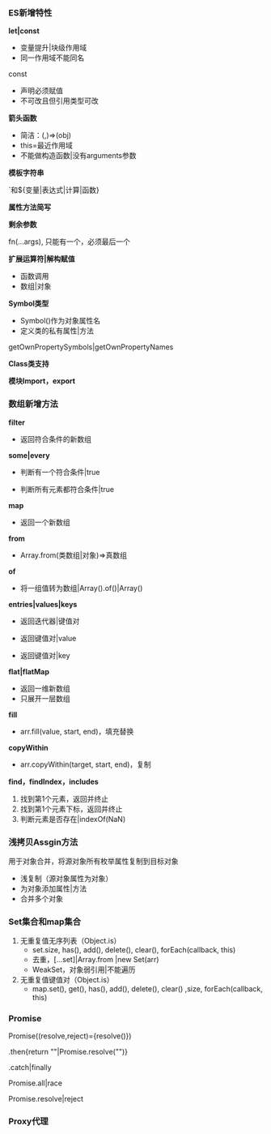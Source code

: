 ### ES新增特性

**let|const**

- 变量提升|块级作用域
- 同一作用域不能同名

const

- 声明必须赋值
- 不可改且但引用类型可改

**箭头函数**

- 简洁：(,)=>(obj)
- this=最近作用域
- 不能做构造函数|没有arguments参数

**模板字符串**

`和${变量|表达式|计算|函数}

**属性方法简写**

**剩余参数**

fn(...args), 只能有一个，必须最后一个

**扩展运算符|解构赋值**

- 函数调用
- 数组|对象

**Symbol类型**

- Symbol()作为对象属性名
- 定义类的私有属性|方法

getOwnPropertySymbols|getOwnPropertyNames

**Class类支持**

**模块Import，export**

### 数组新增方法

**filter**

- 返回符合条件的新数组

**some|every**

- 判断有一个符合条件|true

- 判断所有元素都符合条件|true

**map**

- 返回一个新数组

**from**

- Array.from(类数组|对象)=>真数组

**of**

- 将一组值转为数组|Array().of()|Array()

**entries|values|keys**

- 返回迭代器|键值对

- 返回键值对|value

- 返回键值对|key

**flat|flatMap**

- 返回一维新数组
- 只展开一层数组

**fill**

- arr.fill(value, start, end)，填充替换

**copyWithin**

- arr.copyWithin(target, start, end)，复制

**find，findIndex，includes**

1. 找到第1个元素，返回并终止
2. 找到第1个元素下标，返回并终止
3. 判断元素是否存在|indexOf(NaN)

### 浅拷贝Assgin方法

用于对象合并，将源对象所有枚举属性复制到目标对象

- 浅复制（源对象属性为对象）
- 为对象添加属性|方法
- 合并多个对象

### Set集合和map集合

1. 无重复值无序列表（Object.is）
   - set.size, has(), add(), delete(), clear(), forEach(callback, this)
   - 去重，[...set]|Array.from |new Set(arr)
   - WeakSet，对象弱引用|不能遍历
2. 无重复值键值对（Object.is）
   - map.set(), get(), has(), add(), delete(), clear() ,size, forEach(callback, this)

### Promise

Promise((resolve,reject)={resolve()})

.then{return ""|Promise.resolve("")}

.catch|finally

Promise.all|race

Promise.resolve|reject

### Proxy代理
